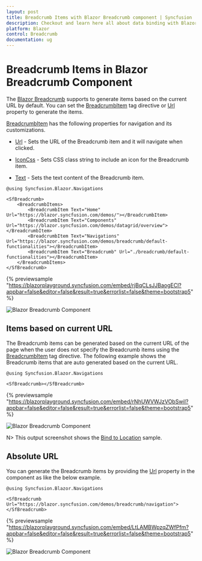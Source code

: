 ```yaml
---
layout: post
title: Breadcrumb Items with Blazor Breadcrumb component | Syncfusion
description: Checkout and learn here all about data binding with Blazor Breadcrumb component of Syncfusion and more.
platform: Blazor
control: Breadcrumb
documentation: ug
---
```


# Breadcrumb Items in Blazor Breadcrumb Component

The [Blazor Breadcrumb](https://www.syncfusion.com/blazor-components/blazor-breadcrumb) supports to generate items based on the current URL by default. You can set the [BreadcrumbItem](https://help.syncfusion.com/cr/blazor/Syncfusion.Blazor.Navigations.BreadcrumbItem.html) tag directive or [Url](https://help.syncfusion.com/cr/blazor/Syncfusion.Blazor.Navigations.SfBreadcrumb.html#Syncfusion_Blazor_Navigations_SfBreadcrumb_Url) property to generate the items.

[BreadcrumbItem](https://help.syncfusion.com/cr/blazor/Syncfusion.Blazor.Navigations.BreadcrumbItem.html) has the following properties for navigation and its customizations.

* [Url](https://help.syncfusion.com/cr/blazor/Syncfusion.Blazor.Navigations.BreadcrumbItem.html#Syncfusion_Blazor_Navigations_BreadcrumbItem_Url) - Sets the URL of the Breadcrumb item and it will navigate when clicked.

* [IconCss](https://help.syncfusion.com/cr/blazor/Syncfusion.Blazor.Navigations.BreadcrumbItem.html#Syncfusion_Blazor_Navigations_BreadcrumbItem_IconCss) - Sets CSS class string to include an icon for the Breadcrumb item.

* [Text](https://help.syncfusion.com/cr/blazor/Syncfusion.Blazor.Navigations.BreadcrumbItem.html#Syncfusion_Blazor_Navigations_BreadcrumbItem_Text) - Sets the text content of the Breadcrumb item.

```cshtml
@using Syncfusion.Blazor.Navigations

<SfBreadcrumb>
    <BreadcrumbItems>
        <BreadcrumbItem Text="Home" Url="https://blazor.syncfusion.com/demos/"></BreadcrumbItem>
        <BreadcrumbItem Text="Components" Url="https://blazor.syncfusion.com/demos/datagrid/overview"></BreadcrumbItem>
        <BreadcrumbItem Text="Navigations" Url="https://blazor.syncfusion.com/demos/breadcrumb/default-functionalities"></BreadcrumbItem>
        <BreadcrumbItem Text="Breadcrumb" Url="./breadcrumb/default-functionalities"></BreadcrumbItem>
    </BreadcrumbItems>
</SfBreadcrumb>
```
{% previewsample "https://blazorplayground.syncfusion.com/embed/rjBqCLsJJBaogECl?appbar=false&editor=false&result=true&errorlist=false&theme=bootstrap5" %}

![Blazor Breadcrumb Component](./images/blazor-Breadcrumb-tag.png)

## Items based on current URL

The Breadcrumb items can be generated based on the current URL of the page when the user does not specify the Breadcrumb items using the [BreadcrumbItem](https://help.syncfusion.com/cr/blazor/Syncfusion.Blazor.Navigations.BreadcrumbItem.html) tag directive. The following example shows the Breadcrumb items that are auto generated based on the current URL.

```cshtml
@using Syncfusion.Blazor.Navigations

<SfBreadcrumb></SfBreadcrumb>
```
{% previewsample "https://blazorplayground.syncfusion.com/embed/rNhUWVWJzVObSwiI?appbar=false&editor=false&result=true&errorlist=false&theme=bootstrap5" %}

![Blazor Breadcrumb Component](./images/blazor-Breadcrumb-current-url.png)

N> This output screenshot shows the [Bind to Location](https://blazor.syncfusion.com/demos/breadcrumb/bind-to-location) sample.

## Absolute URL

You can generate the Breadcrumb items by providing the [Url](https://help.syncfusion.com/cr/blazor/Syncfusion.Blazor.Navigations.BreadcrumbItem.html#Syncfusion_Blazor_Navigations_BreadcrumbItem_Url) property in the component as like the below example.

```cshtml
@using Syncfusion.Blazor.Navigations

<SfBreadcrumb Url="https://blazor.syncfusion.com/demos/breadcrumb/navigation">
</SfBreadcrumb>
```
{% previewsample "https://blazorplayground.syncfusion.com/embed/LtLAMBWpzqZWfPfm?appbar=false&editor=false&result=true&errorlist=false&theme=bootstrap5" %}

![Blazor Breadcrumb Component](./images/blazor-Breadcrumb-static-url.png)